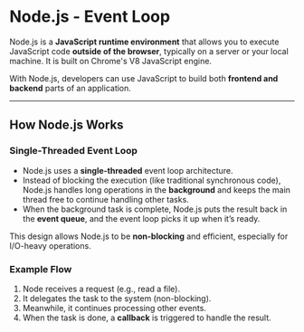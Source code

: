 # Node.js - Event Loop

Node.js is a **JavaScript runtime environment** that allows you to execute JavaScript code **outside of the browser**, typically on a server or your local machine. It is built on Chrome's V8 JavaScript engine.

With Node.js, developers can use JavaScript to build both **frontend and backend** parts of an application.

---

## How Node.js Works

### Single-Threaded Event Loop

- Node.js uses a **single-threaded** event loop architecture.
- Instead of blocking the execution (like traditional synchronous code), Node.js handles long operations in the **background** and keeps the main thread free to continue handling other tasks.
- When the background task is complete, Node.js puts the result back in the **event queue**, and the event loop picks it up when it’s ready.

This design allows Node.js to be **non-blocking** and efficient, especially for I/O-heavy operations.

### Example Flow

1. Node receives a request (e.g., read a file).
2. It delegates the task to the system (non-blocking).
3. Meanwhile, it continues processing other events.
4. When the task is done, a **callback** is triggered to handle the result.
